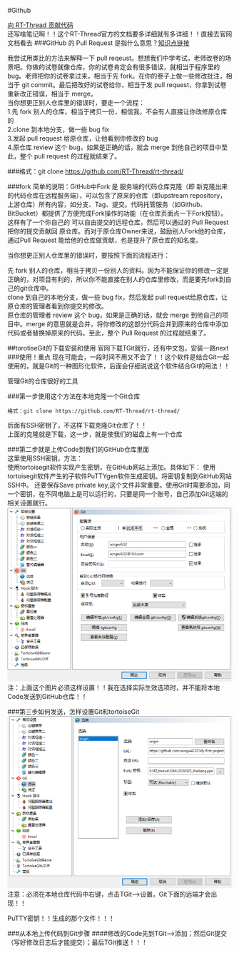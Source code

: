 #Github

[向 RT-Thread 贡献代码](https://www.rt-thread.org/document/site/#/rt-thread-version/rt-thread-standard/development-guide/github/github)  
还写啥笔记啊！！这个RT-Thread官方的文档要多详细就有多详细！！直接去官网文档看去
###GitHub 的 Pull Request 是指什么意思？[知识点链接](https://www.zhihu.com/question/21682976/answer/79489643)


我尝试用类比的方法来解释一下 pull reqeust。想想我们中学考试，老师改卷的场景吧。你做的试卷就像仓库，你的试卷肯定会有很多错误，就相当于程序里的 bug。老师把你的试卷拿过来，相当于先 fork。在你的卷子上做一些修改批注，相当于 git commit。最后把改好的试卷给你，相当于发 pull request，你拿到试卷重新改正错误，相当于 merge。  
当你想更正别人仓库里的错误时，要走一个流程：  
1.先 fork 别人的仓库，相当于拷贝一份，相信我，不会有人直接让你改修原仓库的  
2.clone 到本地分支，做一些 bug fix  
3.发起 pull request 给原仓库，让他看到你修改的 bug  
4.原仓库 review 这个 bug，如果是正确的话，就会 merge 到他自己的项目中至此，整个 pull request 的过程就结束了。

###格式：git clone https://github.com/RT-Thread/rt-thread/


###fork
简单的说明：GitHub中Fork 是 服务端的代码仓库克隆（即 新克隆出来的代码仓库在远程服务端），可以包含了原来的仓库（即upstream repository，上游仓库）所有内容，如分支、Tag、提交。代码托管服务（如Github、BitBucket）都提供了方便完成Fork操作的功能（在仓库页面点一下Fork按钮）。这样有了一个你自己的 可以自由提交的远程仓库，然后可以通过的 Pull Request 把你的提交贡献回 原仓库。而对于原仓库Owner来说，鼓励别人Fork他的仓库，通过Pull Request 能给他的仓库做贡献，也是提升了原仓库的知名度。  

当你想更正别人仓库里的错误时，要按照下面的流程进行：   

先 fork 别人的仓库，相当于拷贝一份别人的资料。因为不能保证你的修改一定是正确的，对项目有利的，所以你不能直接在别人的仓库里修改，而是要先fork到自己的git仓库中。  
clone 到自己的本地分支，做一些 bug fix，然后发起 pull request给原仓库，让原仓库的管理者看到你提交的修改。  
原仓库的管理者 review 这个 bug，如果是正确的话，就会 merge 到他自己的项目中。merge 的意思就是合并，将你修改的这部分代码合并到原来的仓库中添加代码或者替换掉原来的代码。至此，整个 Pull Request 的过程就结束了。

##torotiseGit的下载安装和使用
官网下载TGit就行，还有中文包，安装一路next
###使用！重点
现在可能会，一段时间不用又不会了！！这个软件是结合Git一起使用的，就是Git的一种图形化软件，后面会仔细说说这个软件结合Git的用法！！

管理Git的仓库很好的工具

###第一步使用这个方法在本地克隆一个Git仓库 
 
	格式：git clone https://github.com/RT-Thread/rt-thread/
后面有SSH密钥了，不这样下载克隆Git仓库了！！  
上面的克隆就是下载，这一步，就是使我们的磁盘上有一个仓库  

###第二步就是上传Code到我们的GitHub仓库里面  
这里使用SSH密钥，方法：  
使用tortoisegit软件实现产生密钥，在GitHub网站上添加。具体如下：
使用tortoisegit软件产生的子软件PuTTYgen软件生成密钥。将密钥复制到GitHub网站SSH中。
还要保存Save private key,这个文件非常重要。使用Git时需要添加，同一个密钥，在不同电脑上是可以运行的，只要是同一个账号，自己添加Git远端的相关设置就行。  
![](\Picture\tu1.png)
注：上面这个图片必须这样设置！！我在选择实际生效选项时，并不能将本地Code发送到GitHub仓库！！

###第三步如何发送，怎样设置Git和tortoiseGit
![](\Picture\tu2.png)
注意：必须在本地仓库代码中右键，点击TGit-->设置，Git下面的远端才会出现！！  

PuTTY密钥！！生成的那个文件！！！

###从本地上传代码到Git步骤
####修改的Code先到TGit-->添加；然后Git提交（写好修改日志后才能提交）；最后TGit推送！！！





